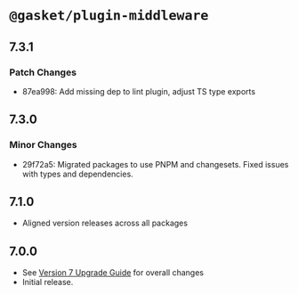 # `@gasket/plugin-middleware`

## 7.3.1

### Patch Changes

- 87ea998: Add missing dep to lint plugin, adjust TS type exports

## 7.3.0

### Minor Changes

- 29f72a5: Migrated packages to use PNPM and changesets. Fixed issues with types and dependencies.

## 7.1.0

- Aligned version releases across all packages

## 7.0.0

- See [Version 7 Upgrade Guide] for overall changes
- Initial release.

[Version 7 Upgrade Guide]: /docs/upgrade-to-7.md

